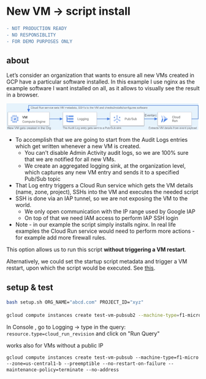 # New VM -> script install

```diff
- NOT PRODUCTION READY
- NO RESPONSIBLITY
- FOR DEMO PURPOSES ONLY
```

## about
Let’s consider an organization that wants to ensure all new VMs created in GCP have a particular software installed.
In this example I use nginx as the example software I want installed on all, as it allows to visually see the result in a browser.

![diagram](clrun-eventarc.jpg)

* To accomplish that we are going to start from the Audit Logs entries which get written whenever a new VM is created. 
  * You can't disable Admin Activity audit logs, so we are 100% sure that we are notified for all new VMs.
  * We create an aggregated logging sink, at the organization level, which captures any new VM entry and sends it to a specified Pub/Sub topic
* That Log entry triggers a Cloud Run service which
gets the VM details (name, zone, project), 
SSHs into the VM and executes the needed script
* SSH is done via an IAP tunnel, so we are not exposing the VM to the world.
  * We only open communication with the IP range used by Google IAP
  * On top of that we need IAM access to perform IAP SSH login
* Note - in our example the script simply installs nginx. In real life examples the Cloud Run service would need to perform more actions - for example add more firewall rules.

This option allows us to run this script **without triggering a VM restart**.

Alternatively, we could set the startup script metadata and trigger a VM restart, upon which the script would be executed. See [this](https://github.com/kojnp/gcp-vm-creation-action).



## setup & test

```sh
bash setup.sh ORG_NAME="abcd.com" PROJECT_ID="xyz"

gcloud compute instances create test-vm-pubsub2 --machine-type=f1-micro --zone=us-central1-b --preemptible --no-restart-on-failure --maintenance-policy=terminate --tags http-server

```

In Console , go to Logging -> 
type in the query:
`resource.type=cloud_run_revision`
and click on "Run Query"

works also for VMs without a public IP
```
gcloud compute instances create test-vm-pubsub --machine-type=f1-micro --zone=us-central1-b --preemptible --no-restart-on-failure --maintenance-policy=terminate --no-address
```